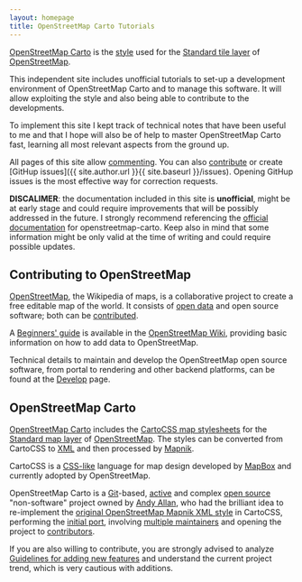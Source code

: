 ```yaml
---
layout: homepage
title: OpenStreetMap Carto Tutorials
---
```

[OpenStreetMap Carto](https://github.com/gravitystorm/openstreetmap-carto) is the [style](http://wiki.openstreetmap.org/wiki/Stylesheets) used for the [Standard tile layer](http://wiki.openstreetmap.org/wiki/Standard_tile_layer) of [OpenStreetMap](http://www.openstreetmap.org).

This independent site includes unofficial tutorials to set-up a development environment of OpenStreetMap Carto and to manage this software. It will allow exploiting the style and also being able to contribute to the developments.

To implement this site I kept track of technical notes that have been useful to me and that I hope will also be of help to master OpenStreetMap Carto fast, learning all most relevant aspects from the ground up.

All pages of this site allow [commenting](#disqus_thread). You can also [contribute](how-to-contribute/) or create [GitHup issues]({{ site.author.url }}{{ site.baseurl }}/issues). Opening GitHup issues is the most effective way for correction requests.

**DISCALIMER**: the documentation included in this site is **unofficial**, might be at early stage and could require improvements that will be possibly addressed in the future. I strongly recommend referencing the [official documentation](https://github.com/gravitystorm/openstreetmap-carto#installation) for openstreetmap-carto. Keep also in mind that some information might be only valid at the time of writing and could require possible updates.

## Contributing to OpenStreetMap

[OpenStreetMap](https://en.wikipedia.org/wiki/OpenStreetMap), the Wikipedia of maps, is a collaborative project to create a free editable map of the world. It consists of [open data](http://wiki.openstreetmap.org/wiki/Contribute_map_data) and open source software; both can be [contributed](http://wiki.openstreetmap.org/wiki/How_to_contribute).

A [Beginners' guide](http://wiki.openstreetmap.org/wiki/Beginners%27_guide) is available in the [OpenStreetMap Wiki](http://wiki.openstreetmap.org), providing basic information on how to add data to OpenStreetMap.

Technical details to maintain and develop the OpenStreetMap open source software, from portal to rendering and other backend platforms, can be found at the [Develop](http://wiki.openstreetmap.org/wiki/Develop) page.

## OpenStreetMap Carto

[OpenStreetMap Carto](https://github.com/gravitystorm/openstreetmap-carto) includes the [CartoCSS map stylesheets](http://wiki.openstreetmap.org/wiki/CartoCSS) for the [Standard map layer](http://wiki.openstreetmap.org/wiki/Standard_tile_layer) of [OpenStreetMap](http://www.openstreetmap.org). The styles can be converted from CartoCSS to [XML](https://github.com/mapnik/mapnik/wiki/XMLConfigReference) and then processed by [Mapnik](http://wiki.openstreetmap.org/wiki/Mapnik).

CartoCSS is a [CSS-like](https://en.wikipedia.org/wiki/Cascading_Style_Sheets) language for map design developed by [MapBox](https://en.wikipedia.org/wiki/Mapbox) and currently adopted by OpenStreetMap.

OpenStreetMap Carto is a [Git](https://en.wikipedia.org/wiki/Git)-based, [active](https://github.com/gravitystorm/openstreetmap-carto/pulse/monthly) and complex [open source](https://en.wikipedia.org/wiki/Open-source_model) "non-software" project owned by [Andy Allan](https://github.com/gravitystorm), who had the brilliant idea to re-implement the [original OpenStreetMap Mapnik XML style](https://github.com/openstreetmap/mapnik-stylesheets) in CartoCSS, performing the [initial port](https://lists.openstreetmap.org/pipermail/dev/2012-December/026256.html), involving [multiple maintainers](https://github.com/gravitystorm/openstreetmap-carto#maintainers) and opening the project to [contributors](https://github.com/gravitystorm/openstreetmap-carto/graphs/contributors).

If you are also willing to contribute, you are strongly advised to analyze [Guidelines for adding new features](https://github.com/gravitystorm/openstreetmap-carto/issues/1630) and understand the current project trend, which is very cautious with additions.